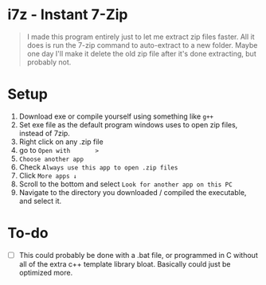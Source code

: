 # i7z - Instant 7-Zip
> I made this program entirely just to let me extract zip files faster. All it does is run the 7-zip command to auto-extract to a new folder. Maybe one day I'll make it delete the old zip file after it's done extracting, but probably not.



# Setup
1. Download exe or compile yourself using something like `g++`
2. Set exe file as the default program windows uses to open zip files, instead of 7zip.
  1. Right click on any .zip file
  2. go to `Open with       >`
  3. `Choose another app`
  4. Check `Always use this app to open .zip files`
  5. Click `More apps ↓`
  6. Scroll to the bottom and select `Look for another app on this PC`
  7. Navigate to the directory you downloaded / compiled the executable, and select it.


# To-do
- [ ] This could probably be done with a .bat file, or programmed in C without all of the extra c++ template library bloat. Basically could just be optimized more.
